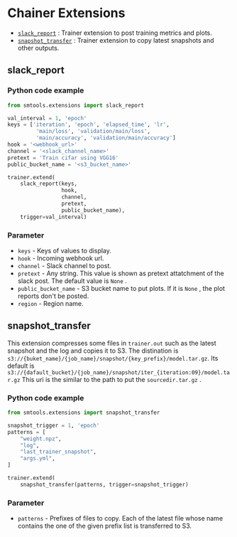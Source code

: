# Chainer Extensions

- [`slack_report`](#slack_report) : Trainer extension to post training metrics and plots.
- [`snapshot_transfer`](#snapshot_transfer) : Trainer extension to copy latest snapshots and other outputs.

## slack_report

### Python code example

```python
from smtools.extensions import slack_report

val_interval = 1, 'epoch'
keys = ['iteration', 'epoch', 'elapsed_time', 'lr',
         'main/loss', 'validation/main/loss',
         'main/accuracy', 'validation/main/accuracy']
hook = '<webhook_url>'
channel = '<slack_channel_name>'
pretext = 'Train cifar using VGG16'
public_bucket_name = '<s3_bucket_name>'

trainer.extend(
    slack_report(keys,
                 hook,
                 channel,
                 pretext,
                 public_bucket_name),
    trigger=val_interval)
```

### Parameter

- `keys` - Keys of values to display. 
- `hook` - Incoming webhook url.
- `channel` - Slack channel to post.
- `pretext` - Any string. This value is shown as pretext attatchment of the slack post. The default value is `None` .
- `public_bucket_name` - S3 bucket name to put plots. If it is `None` , the plot reports don't be posted.
- `region` - Region name.

## snapshot_transfer

This extension compresses some files in `trainer.out` such as the latest snapshot and the log and copies it to S3.
The distination is `s3://{buket_name}/{job_name}/snapshot/{key_prefix}/model.tar.gz`.
Its default is `s3://{dafault_bucket}/{job_name}/snapshot/iter_{iteration:09}/model.tar.gz`
This uri is the similar to the path to put the `sourcedir.tar.gz` .

### Python code example

```python
from smtools.extensions import snapshot_transfer

snapshot_trigger = 1, 'epoch'
patterns = [
    "weight.npz",
    "log",
    "last_trainer_snapshot",
    "args.yml",
]

trainer.extend(
    snapshot_transfer(patterns, trigger=snapshot_trigger)
```

### Parameter

- `patterns` - Prefixes of files to copy. Each of the latest file whose name contains the one of the given prefix list is transferred to S3.